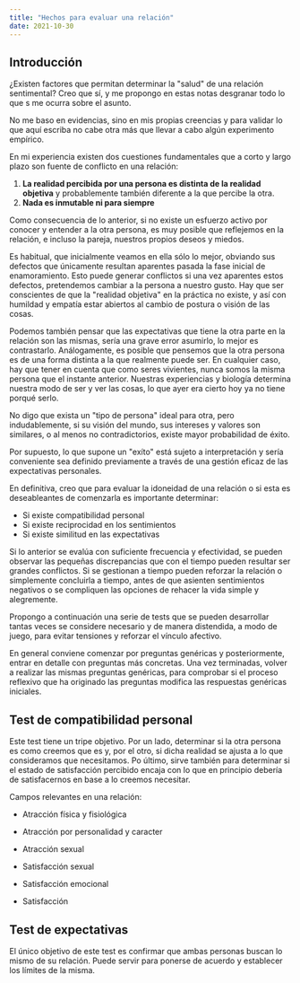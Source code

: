 ```yaml
---
title: "Hechos para evaluar una relación"
date: 2021-10-30
---
```


## Introducción

¿Existen factores que permitan determinar la "salud" de una relación sentimental? Creo que sí, y me propongo en estas notas desgranar todo lo que s me ocurra sobre el asunto. 

No me baso en evidencias, sino en mis propias creencias y para validar lo que aquí escriba no cabe otra más que llevar a cabo algún experimento empírico.

En mi experiencia existen dos cuestiones fundamentales que a corto y largo plazo son fuente de conflicto en una relación:
1) **La realidad percibida por una persona es distinta de la realidad objetiva** y probablemente también diferente a la que percibe la otra. 
2) **Nada es inmutable ni para siempre**

Como consecuencia de lo anterior, si no existe un esfuerzo activo por conocer y entender a la otra persona, es muy posible que reflejemos en la relación, e incluso la pareja, nuestros propios deseos y miedos. 

Es habitual, que inicialmente veamos en ella sólo lo mejor, obviando sus defectos que únicamente resultan aparentes pasada la fase inicial de enamoramiento. Esto puede generar conflictos si una vez aparentes estos defectos, pretendemos cambiar a la persona a nuestro gusto. Hay que ser conscientes de que la "realidad objetiva" en la práctica no existe, y así con humildad y empatía estar abiertos al cambio de postura o visión de las cosas.

Podemos también pensar que las expectativas que tiene la otra parte en la relación son las mismas, sería una grave error asumirlo, lo mejor es contrastarlo. Análogamente, es posible que pensemos que la otra persona es de una forma distinta a la que realmente puede ser. En cualquier caso, hay que tener en cuenta que como seres vivientes, nunca somos la misma persona que el instante anterior. Nuestras experiencias y biología determina nuestra modo de ser y ver las cosas, lo que ayer era cierto hoy ya no tiene porqué serlo. 

No digo que exista un "tipo de persona" ideal para otra, pero indudablemente, si su visión del mundo, sus intereses y valores son similares, o al menos no contradictorios, existe mayor probabilidad de éxito.

Por supuesto, lo que supone un "exíto" está sujeto a interpretación y sería conveniente sea definido previamente a través de una gestión eficaz de las expectativas personales.

En definitiva, creo que para evaluar la idoneidad de una relación o si esta es deseableantes de comenzarla es importante determinar:
- Si existe compatibilidad personal
- Si existe reciprocidad en los sentimientos
- Si existe similitud en las expectativas

Si lo anterior se evalúa con suficiente frecuencia y efectividad, se pueden observar las pequeñas discrepancias que con el tiempo pueden resultar ser grandes conflictos. Si se gestionan a tiempo pueden reforzar la relación o simplemente concluirla a tiempo, antes de que asienten sentimientos negativos o se compliquen las opciones de rehacer la vida simple y alegremente.

Propongo a continuación una serie de tests que se pueden desarrollar tantas veces se considere necesario y de manera distendida, a modo de juego, para evitar tensiones y reforzar el vínculo afectivo.

En general conviene comenzar por preguntas genéricas y posteriormente, entrar en detalle con preguntas más concretas. Una vez terminadas, volver a realizar las mismas preguntas genéricas, para comprobar si el proceso reflexivo que ha originado las preguntas modifica las respuestas genéricas iniciales.

## Test de compatibilidad personal
Este test tiene un tripe objetivo. Por un lado, determinar si la otra persona es como creemos que es y, por el otro, si dicha realidad se ajusta a lo que consideramos que necesitamos. Po último, sirve también para determinar si el estado de satisfacción percibido encaja con lo que en principio debería de satisfacernos en base a lo creemos necesitar.

Campos relevantes en una relación:
- Atracción física y fisiológica
- Atracción por personalidad y caracter
- Atracción sexual

- Satisfacción sexual
- Satisfacción emocional
- Satisfacción 

## Test de expectativas
El único objetivo de este test es confirmar que ambas personas buscan lo mismo de su relación. Puede servir para ponerse de acuerdo y establecer los límites de la misma.

##
